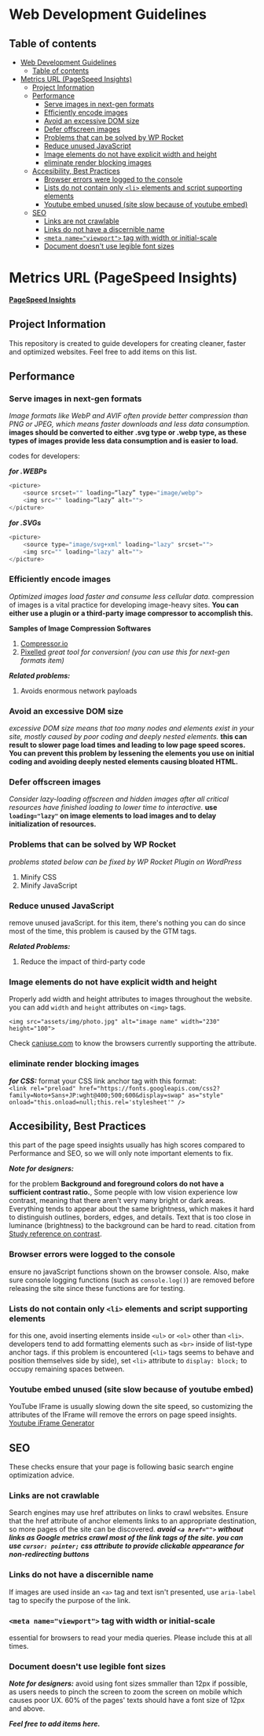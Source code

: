 # Web Development Guidelines

## Table of contents

- [Web Development Guidelines](#web-development-guidelines)
  - [Table of contents](#table-of-contents)
- [Metrics URL (PageSpeed Insights)](#metrics-url-pagespeed-insights)
  - [Project Information](#project-information)
  - [Performance](#performance)
    - [Serve images in next-gen formats](#serve-images-in-next-gen-formats)
    - [Efficiently encode images](#efficiently-encode-images)
    - [Avoid an excessive DOM size](#avoid-an-excessive-dom-size)
    - [Defer offscreen images](#defer-offscreen-images)
    - [Problems that can be solved by WP Rocket](#problems-that-can-be-solved-by-wp-rocket)
    - [Reduce unused JavaScript](#reduce-unused-javascript)
    - [Image elements do not have explicit width and height](#image-elements-do-not-have-explicit-width-and-height)
    - [eliminate render blocking images](#eliminate-render-blocking-images)
  - [Accesibility, Best Practices](#accesibility-best-practices)
    - [Browser errors were logged to the console](#browser-errors-were-logged-to-the-console)
    - [Lists do not contain only `<li>` elements and script supporting elements](#lists-do-not-contain-only-li-elements-and-script-supporting-elements)
    - [Youtube embed unused (site slow because of youtube embed)](#youtube-embed-unused-site-slow-because-of-youtube-embed)
  - [SEO](#seo)
    - [Links are not crawlable](#links-are-not-crawlable)
    - [Links do not have a discernible name](#links-do-not-have-a-discernible-name)
    - [`<meta name="viewport">` tag with width or initial-scale](#meta-nameviewport-tag-with-width-or-initial-scale)
    - [Document doesn't use legible font sizes](#document-doesnt-use-legible-font-sizes)

# Metrics URL (PageSpeed Insights)
__[PageSpeed Insights](https://pagespeed.web.dev/)__

## Project Information
This repository is created to guide developers for creating cleaner, faster and optimized websites. Feel free to add items on this list.

## Performance

### Serve images in next-gen formats
_Image formats like WebP and AVIF often provide better compression than PNG or JPEG, which means faster downloads and less data consumption._
__images should be converted to either .svg type or .webp type, as these types of images provide less data consumption and is easier to load.__


codes for developers:

___for .WEBPs___
```javascript
<picture>
    <source srcset="" loading=“lazy” type="image/webp">
    <img src="" loading=“lazy” alt="">
</picture>
```

___for .SVGs___
```javascript
<picture>
    <source type="image/svg+xml" loading="lazy" srcset="">
    <img src="" loading="lazy" alt="">
</picture>
```

### Efficiently encode images
_Optimized images load faster and consume less cellular data._
compression of images is a vital practice for developing image-heavy sites. __You can either use a plugin or a third-party image compressor to accomplish this.__

__Samples of Image Compression Softwares__

1. [Compressor.io](https://compressor.io)
2. [Pixelled](https://pixelied.com/convert/png-converter/png-to-webp) _great tool for conversion! (you can use this for next-gen formats item)_

___Related problems:___

1. Avoids enormous network payloads


### Avoid an excessive DOM size
_excessive DOM size means that too many nodes and elements exist in your site, mostly caused by poor coding and deeply nested elements._
__this can result to slower page load times and leading to low page speed scores. You can prevent this problem by lessening the elements you use on initial coding and avoiding deeply nested elements causing bloated HTML.__

### Defer offscreen images
_Consider lazy-loading offscreen and hidden images after all critical resources have finished loading to lower time to interactive._
__use `loading="lazy"` on image elements to load images and to delay initialization of resources.__

### Problems that can be solved by WP Rocket
_problems stated below can be fixed by WP Rocket Plugin on WordPress_
1. Minify CSS
1. Minify JavaScript

### Reduce unused JavaScript
remove unused javaScript. for this item, there's nothing you can do since most of the time, this problem is caused by the GTM tags.

___Related Problems:___

1. Reduce the impact of third-party code

### Image elements do not have explicit width and height

Properly add width and height attributes to images throughout the website. you can add `width` and `height` attributes on `<img>` tags.

`<img src="assets/img/photo.jpg" alt="image name" width="230" height="100">`

Check [caniuse.com](https://caniuse.com/mdn-css_properties_aspect-ratio) to know the browsers currently supporting the attribute.

### eliminate render blocking images

___for CSS:___
format your CSS link anchor tag with this format:  
`<link rel="preload" href="https://fonts.googleapis.com/css2?family=Noto+Sans+JP:wght@400;500;600&display=swap" as="style" onload="this.onload=null;this.rel='stylesheet'" />`


## Accesibility, Best Practices
this part of the page speed insights usually has high scores compared to Performance and SEO, so we will only note important elements to fix.

___Note for designers:___

for the problem __Background and foreground colors do not have a sufficient contrast ratio.__, Some people with low vision experience low contrast, meaning that there aren't very many bright or dark areas. Everything tends to appear about the same brightness, which makes it hard to distinguish outlines, borders, edges, and details. Text that is too close in luminance (brightness) to the background can be hard to read. citation from [Study reference on contrast](https://dequeuniversity.com/rules/axe/4.7/color-contrast).

### Browser errors were logged to the console
ensure no javaScript functions shown on the browser console. Also, make sure console logging functions (such as `console.log()`) are removed before releasing the site since these functions are for testing.

### Lists do not contain only `<li>` elements and script supporting elements
for this one, avoid inserting elements inside `<ul>` or `<ol>` other than `<li>`. developers tend to add formatting elements such as `<br>` inside of list-type anchor tags. if this problem is encountered (`<li>` tags seems to behave and position themselves side by side), set `<li>` attribute to `display: block;` to occupy remaining spaces between.

### Youtube embed unused (site slow because of youtube embed)
YouTube IFrame is usually slowing down the site speed, so customizing the attributes of the IFrame will remove the errors on page speed insights.
[Youtube iFrame Generator](https://tube.rvere.com/)

## SEO
These checks ensure that your page is following basic search engine optimization advice.

### Links are not crawlable
Search engines may use href attributes on links to crawl websites. Ensure that the href attribute of anchor elements links to an appropriate destination, so more pages of the site can be discovered. ___avoid `<a href="">` without links as Google metrics crawl most of the link tags of the site. you can use `cursor: pointer;` css attribute to provide clickable appearance for non-redirecting buttons___

### Links do not have a discernible name
If images are used inside an `<a>` tag and text isn't presented, use `aria-label` tag to specify the purpose of the link.

### `<meta name="viewport">` tag with width or initial-scale
essential for browsers to read your media queries. Please include this at all times.

### Document doesn't use legible font sizes
___Note for designers:___
avoid using font sizes smmaller than 12px if possible, as users needs to pinch the screen to zoom the screen on mobile which causes poor UX. 60% of the pages' texts should have a font size of 12px and above.


___Feel free to add items here.___